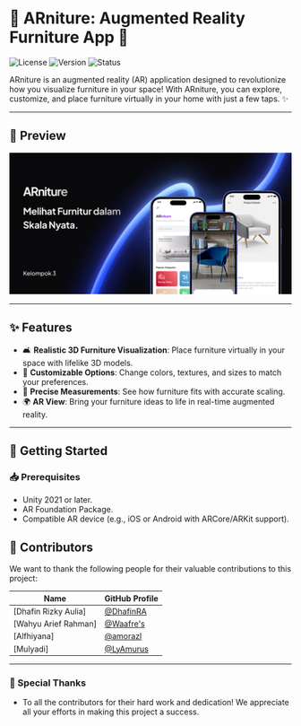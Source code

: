 # 🌟 ARniture: Augmented Reality Furniture App 🌟

![License](https://img.shields.io/badge/License-MIT-blue.svg)
![Version](https://img.shields.io/badge/Version-1.0.0-green)
![Status](https://img.shields.io/badge/Status-Under_Development-orange)

ARniture is an augmented reality (AR) application designed to revolutionize how you visualize furniture in your space! With ARniture, you can explore, customize, and place furniture virtually in your home with just a few taps. ✨

---

## 📸 Preview
![Mockup of ARniture](ARniture/Assets/Mock/MockupARniture.jpg)

---

## ✨ Features
- 🛋 **Realistic 3D Furniture Visualization**: Place furniture virtually in your space with lifelike 3D models.
- 🎨 **Customizable Options**: Change colors, textures, and sizes to match your preferences.
- 📏 **Precise Measurements**: See how furniture fits with accurate scaling.
- 🌍 **AR View**: Bring your furniture ideas to life in real-time augmented reality.

---

## 🚀 Getting Started

### 📥 Prerequisites
- Unity 2021 or later.
- AR Foundation Package.
- Compatible AR device (e.g., iOS or Android with ARCore/ARKit support).

## 👥 Contributors

We want to thank the following people for their valuable contributions to this project:

| Name         | GitHub Profile             |
|--------------|----------------------------|
| [Dhafin Rizky Aulia]  | [@DhafinRA](https://github.com/DhafinRA) |
| [Wahyu Arief Rahman] | [@Waafre's](https://github.com/Waafre) |
| [Alfhiyana]  | [@amorazl](https://github.com/amorazl) |
| [Mulyadi] | [@LyAmurus](https://github.com/LyAmurus) |

---

### 🙏 Special Thanks
- To all the contributors for their hard work and dedication! We appreciate all your efforts in making this project a success.

